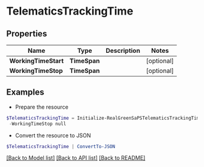 # TelematicsTrackingTime
## Properties

Name | Type | Description | Notes
------------ | ------------- | ------------- | -------------
**WorkingTimeStart** | **TimeSpan** |  | [optional] 
**WorkingTimeStop** | **TimeSpan** |  | [optional] 

## Examples

- Prepare the resource
```powershell
$TelematicsTrackingTime = Initialize-RealGreenSaPSTelematicsTrackingTime  -WorkingTimeStart null `
 -WorkingTimeStop null
```

- Convert the resource to JSON
```powershell
$TelematicsTrackingTime | ConvertTo-JSON
```

[[Back to Model list]](../README.md#documentation-for-models) [[Back to API list]](../README.md#documentation-for-api-endpoints) [[Back to README]](../README.md)

